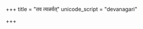 +++
title = "तव त्यन्नर्यत्"
unicode_script = "devanagari"

+++
<div class="js_include" url="/vedAH_sAma/paravastu-saama/devaH/indraH/tava-tyan-naryam/"  newLevelForH1="1" includeTitle="false"> </div>